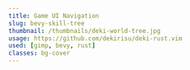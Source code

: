 ```yaml
---
title: Game UI Navigation
slug: bevy-skill-tree
thumbnail: /thumbnails/deki-world-tree.jpg
usage: https://github.com/dekirisu/deki-rust.vim
used: [gimp, bevy, rust]
classes: bg-cover
---
```

